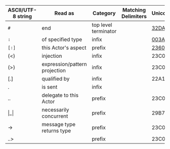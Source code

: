 
|ASCII/UTF-8 string|Read as                      |Category            |Matching Delimiters|Unicode(hex)|
|------------------|-----------------------------|--------------------|-------------------|------------|
|```#```                 |end                          |top level terminator|                   |[32DA]      |
|```:```                 |of specified type            |infix               |                   |[003A]      |
|```[:]```               |this Actor's aspect          |prefix              |                   |[2360]      |
|(<)               |injection                    |infix               |                   |23C0        |
|(>)               |expression/pattern projection|infix               |                   |23C0        |
|[.]               |qualified by                 |infix               |                   |22A1        |
|.                 |is sent                      |infix               |                   |            |
|..                |delegate to this Actor       |prefix              |                   |23C0        |
|\|_\|             |necessarily concurrent       |prefix              |                   |29B7        |
|->                |message type returns type    |prefix              |                   |23C0        |
|..>               |                      |prefix              |                   |23C0        |


[003A]:http://www.fileformat.info/info/unicode/char/003a/index.htm
[2360]:http://www.fileformat.info/info/unicode/char/2360/index.htm
[32DA]:http://www.fileformat.info/info/unicode/char/32da/index.htm
